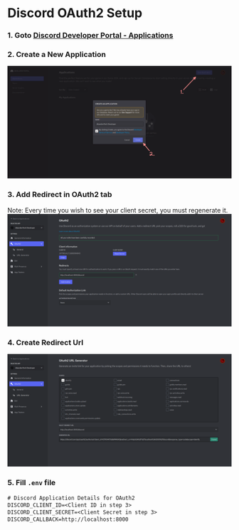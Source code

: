 # Discord OAuth2 Setup

###  1. Goto [Discord Developer Portal - Applications](https://discord.com/developers/applications)

### 2. Create a New Application
![Discord Create Application](./imgs/discord-create-application.png)

### 3. Add Redirect in OAuth2 tab
Note: Every time you wish to see your client secret, you must regenerate it.
![Discord Add Redirect](./imgs/discord-add-redirect.png)

### 4. Create Redirect Url
![Discord Create Redirect Url](./imgs/discord-create-redirect-url.png)

### 5. Fill `.env` file

```dotenv
# Discord Application Details for OAuth2
DISCORD_CLIENT_ID=<Client ID in step 3>
DISCORD_CLIENT_SECRET=<Client Secret in step 3>
DISCORD_CALLBACK=http://localhost:8000
```
